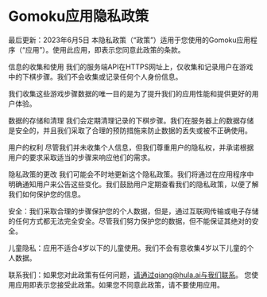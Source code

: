 # Gomoku应用隐私政策
最后更新：2023年6月5日
本隐私政策（“政策”）适用于您使用的Gomoku应用程序（“应用”）。使用此应用，即表示您同意此政策的条款。

信息的收集和使用
我们的服务端API在HTTPS网址上，仅收集和记录用户在游戏中的下棋步骤。我们不会收集或记录任何个人身份信息。

我们收集这些游戏步骤数据的唯一目的是为了提升我们的应用性能和提供更好的用户体验。

数据的存储和清理
我们会定期清理记录的下棋步骤。我们在服务器上的数据存储是安全的，并且我们采取了合理的预防措施来防止数据的丢失或被不正确使用。

用户的权利
尽管我们并未收集个人信息，但我们尊重用户的隐私权，并承诺根据用户的要求采取适当的步骤来响应他们的需求。

隐私政策的更改
我们可能会不时地更新这个隐私政策。我们将通过在应用程序中明确通知用户来公告这些变化。我们鼓励用户定期查看我们的隐私政策，以便了解我们如何保护您的信息。

安全：我们采取合理的步骤保护您的个人数据，但是，通过互联网传输或电子存储的任何方式都无法完全安全。尽管我们努力保护您的数据，但不能保证其绝对的安全。

儿童隐私：应用不适合4岁以下的儿童使用。我们不会有意收集4岁以下儿童的个人数据。

联系我们：如果您对此政策有任何问题，请通过qiang@hula.ai与我们联系。
您使用应用即表示您接受此政策。如果您不同意此政策，请不要使用应用。
